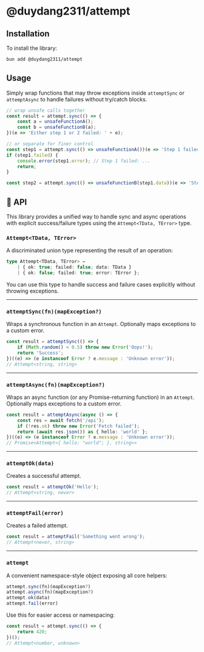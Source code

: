 # @duydang2311/attempt

## Installation

To install the library:

```bash
bun add @duydang2311/attempt
```

## Usage

Simply wrap functions that may throw exceptions inside `attemptSync` or `attemptAsync` to handle failures without try/catch blocks.

```ts
// wrap unsafe calls together
const result = attempt.sync(() => {
    const a = unsafeFunctionA();
    const b = unsafeFunctionB(a);
})(e => 'Either step 1 or 2 failed: ' + e);

// or separate for finer control
const step1 = attempt.sync(() => unsafeFunctionA())(e => 'Step 1 failed: ' + e);
if (step1.failed) {
    console.error(step1.error); // Step 1 failed: ...
    return;
}

const step2 = attempt.sync(() => unsafeFunctionB(step1.data))(e => 'Step 2 failed: ' + e);
```

## 📘 API

This library provides a unified way to handle sync and async operations with explicit success/failure types using the `Attempt<TData, TError>` type.

### `Attempt<TData, TError>`

A discriminated union type representing the result of an operation:

```ts
type Attempt<TData, TError> =
    | { ok: true; failed: false; data: TData }
    | { ok: false; failed: true; error: TError };
```

You can use this type to handle success and failure cases explicitly without throwing exceptions.

---

### `attemptSync(fn)(mapException?)`

Wraps a synchronous function in an `Attempt`. Optionally maps exceptions to a custom error.

```ts
const result = attemptSync(() => {
    if (Math.random() < 0.5) throw new Error('Oops!');
    return 'Success';
})((e) => (e instanceof Error ? e.message : 'Unknown error'));
// Attempt<string, string>
```

---

### `attemptAsync(fn)(mapException?)`

Wraps an async function (or any Promise-returning function) in an `Attempt`. Optionally maps exceptions to a custom error.

```ts
const result = attemptAsync(async () => {
    const res = await fetch('/api');
    if (!res.ok) throw new Error('Fetch failed');
    return (await res.json()) as { hello: 'world' };
})((e) => (e instanceof Error ? e.message : 'Unknown error'));
// Promise<Attempt<{ hello: "world"; }, string>>
```

---

### `attemptOk(data)`

Creates a successful attempt.

```ts
const result = attemptOk('Hello');
// Attempt<string, never>
```

---

### `attemptFail(error)`

Creates a failed attempt.

```ts
const result = attemptFail('Something went wrong');
// Attempt<never, string>
```

---

### `attempt`

A convenient namespace-style object exposing all core helpers:

```ts
attempt.sync(fn)(mapException?)
attempt.async(fn)(mapException?)
attempt.ok(data)
attempt.fail(error)
```

Use this for easier access or namespacing:

```ts
const result = attempt.sync(() => {
    return 420;
})();
// Attempt<number, unknown>
```
